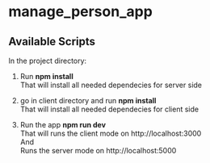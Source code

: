 # manage_person_app

## Available Scripts
In the project directory:

1. Run **npm install**   
That will install all needed dependecies for server side

2. go in client directory and run **npm install**   
That will install all needed dependecies for client side

3. Run the app **npm run dev**    
That will runs the client mode on http://localhost:3000    
And   
Runs the server mode on http://localhost:5000
